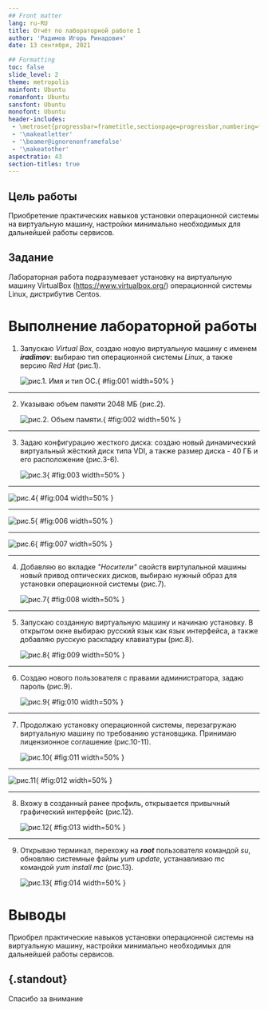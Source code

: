 ```yaml
---
## Front matter
lang: ru-RU
title: Отчёт по лабораторной работе 1
author: 'Радимов Игорь Ринадович'
date: 13 сентября, 2021

## Formatting
toc: false
slide_level: 2
theme: metropolis
mainfont: Ubuntu
romanfont: Ubuntu
sansfont: Ubuntu
monofont: Ubuntu
header-includes: 
 - \metroset{progressbar=frametitle,sectionpage=progressbar,numbering=fraction}
 - '\makeatletter'
 - '\beamer@ignorenonframefalse'
 - '\makeatother'
aspectratio: 43
section-titles: true
---
```


## Цель работы

Приобретение практических навыков установки операционной системы на виртуальную машину, настройки минимально необходимых для дальнейшей работы сервисов.

## Задание

Лабораторная работа подразумевает установку на виртуальную машину VirtualBox (https://www.virtualbox.org/) операционной системы Linux, дистрибутив Centos.

# Выполнение лабораторной работы

1. Запускаю _Virtual Box_, создаю новую виртуальную машину с именем **_iradimov_**: выбираю тип операционной системы _Linux_, а также версию _Red Hat_ (рис.1).

   ![рис.1. Имя и тип ОС.](images/1.jpg){ #fig:001 width=50% }

---

2. Указываю объем памяти 2048 МБ (рис.2).

   ![рис.2. Объем памяти.](images/2.jpg){ #fig:002 width=50% }

---

3. Задаю конфигурацию жесткого диска: создаю новый динамический виртуальный жёсткий диск типа VDI, а также размер диска - 40 ГБ и его расположение (рис.3-6).

   ![рис.3](images/3.jpg){ #fig:003 width=50% }

----

   ![рис.4](images/4.jpg){ #fig:004 width=50% }

---

   ![рис.5](images/6.jpg){ #fig:006 width=50% }

---

   ![рис.6](images/7.jpg){ #fig:007 width=50% }

---

4. Добавляю во вкладке _"Носители"_ свойств виртулальной машины новый привод оптических дисков, выбираю нужный образ для установки операционной системы (рис.7).

   ![рис.7](images/8.jpg){ #fig:008 width=50% }

---

5. Запускаю созданную виртуальную машину и начинаю установку. В открытом окне выбираю русский язык как язык интерфейса, а также добавляю русскую раскладку клавиатуры (рис.8).

   ![рис.8](images/9.jpg){ #fig:009 width=50% }

---

6. Создаю нового пользователя с правами администратора, задаю пароль (рис.9).

   ![рис.9](images/10.jpg){ #fig:010 width=50% }

---

7. Продолжаю установку операционной системы, перезагружаю виртуальную машину по требованию установщика. Принимаю лицензионное соглашение (рис.10-11).

   ![рис.10](images/13.jpg){ #fig:011 width=50% }

---

   ![рис.11](images/14.jpg){ #fig:012 width=50% }

---

8. Вхожу в созданный ранее профиль, открывается привычный графический интерфейс (рис.12).

   ![рис.12](images/15.jpg){ #fig:013 width=50% }

---

9. Открываю терминал, перехожу на **_root_** пользователя командой _su_, обновляю системные файлы _yum update_, устанавливаю mc командой _yum install mc_ (рис.13).

   ![рис.13](images/16.jpg){ #fig:014 width=50% }

# Выводы

Приобрел практические навыков установки операционной системы на виртуальную машину, настройки минимально необходимых для дальнейшей работы сервисов.


## {.standout}

Спасибо за внимание

